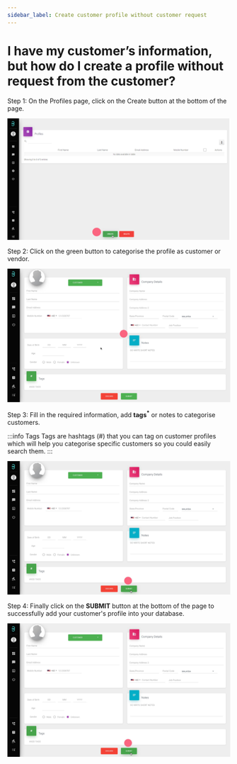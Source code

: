```yaml
---
sidebar_label: Create customer profile without customer request
---
```

# I have my customer’s information, but how do I create a profile without request from the customer?

Step 1: On the Profiles page, click on the Create button at the bottom of the page.

![image info](../../../static/img/q7/step1.png)

Step 2: Click on the green button to categorise the profile as customer or vendor.

![image info](../../../static/img/q7/step2.jpg)

Step 3: Fill in the required information, add **tags<sup>*</sup>** or notes to categorise customers.

:::info Tags
Tags are hashtags (#) that you can tag on customer profiles which will help you categorise specific customers so you could easily search them.
:::

![image info](../../../static/img/q7/step3.jpg)

Step 4: Finally click on the **SUBMIT** button at the bottom of the page to successfully add your customer's profile into your database.

![image info](../../../static/img/q7/step4.jpg)
